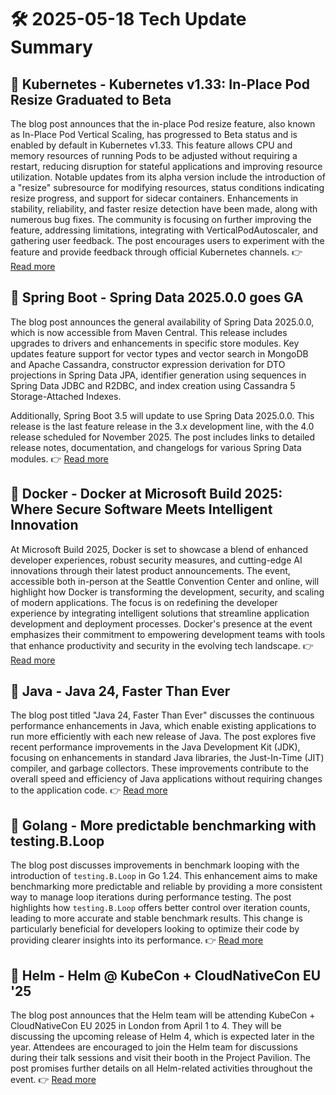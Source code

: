 # 🛠️ 2025-05-18 Tech Update Summary

## 🔹 Kubernetes - Kubernetes v1.33: In-Place Pod Resize Graduated to Beta
The blog post announces that the in-place Pod resize feature, also known as In-Place Pod Vertical Scaling, has progressed to Beta status and is enabled by default in Kubernetes v1.33. This feature allows CPU and memory resources of running Pods to be adjusted without requiring a restart, reducing disruption for stateful applications and improving resource utilization. Notable updates from its alpha version include the introduction of a "resize" subresource for modifying resources, status conditions indicating resize progress, and support for sidecar containers. Enhancements in stability, reliability, and faster resize detection have been made, along with numerous bug fixes. The community is focusing on further improving the feature, addressing limitations, integrating with VerticalPodAutoscaler, and gathering user feedback. The post encourages users to experiment with the feature and provide feedback through official Kubernetes channels.
👉 [Read more](https://kubernetes.io/blog/2025/05/16/kubernetes-v1-33-in-place-pod-resize-beta/)

## 🔹 Spring Boot - Spring Data 2025.0.0 goes GA
The blog post announces the general availability of Spring Data 2025.0.0, which is now accessible from Maven Central. This release includes upgrades to drivers and enhancements in specific store modules. Key updates feature support for vector types and vector search in MongoDB and Apache Cassandra, constructor expression derivation for DTO projections in Spring Data JPA, identifier generation using sequences in Spring Data JDBC and R2DBC, and index creation using Cassandra 5 Storage-Attached Indexes.

Additionally, Spring Boot 3.5 will update to use Spring Data 2025.0.0. This release is the last feature release in the 3.x development line, with the 4.0 release scheduled for November 2025. The post includes links to detailed release notes, documentation, and changelogs for various Spring Data modules.
👉 [Read more](https://spring.io/blog/2025/05/16/spring-data-2025-0-goes-ga)

## 🔹 Docker - Docker at Microsoft Build 2025: Where Secure Software Meets Intelligent Innovation
At Microsoft Build 2025, Docker is set to showcase a blend of enhanced developer experiences, robust security measures, and cutting-edge AI innovations through their latest product announcements. The event, accessible both in-person at the Seattle Convention Center and online, will highlight how Docker is transforming the development, security, and scaling of modern applications. The focus is on redefining the developer experience by integrating intelligent solutions that streamline application development and deployment processes. Docker's presence at the event emphasizes their commitment to empowering development teams with tools that enhance productivity and security in the evolving tech landscape.
👉 [Read more](https://www.docker.com/blog/docker-at-microsoft-build-2025/)

## 🔹 Java - Java 24, Faster Than Ever
The blog post titled "Java 24, Faster Than Ever" discusses the continuous performance enhancements in Java, which enable existing applications to run more efficiently with each new release of Java. The post explores five recent performance improvements in the Java Development Kit (JDK), focusing on enhancements in standard Java libraries, the Just-In-Time (JIT) compiler, and garbage collectors. These improvements contribute to the overall speed and efficiency of Java applications without requiring changes to the application code.
👉 [Read more](https://inside.java/2025/05/17/javaone-faster-jdk24/)

## 🔹 Golang - More predictable benchmarking with testing.B.Loop
The blog post discusses improvements in benchmark looping with the introduction of `testing.B.Loop` in Go 1.24. This enhancement aims to make benchmarking more predictable and reliable by providing a more consistent way to manage loop iterations during performance testing. The post highlights how `testing.B.Loop` offers better control over iteration counts, leading to more accurate and stable benchmark results. This change is particularly beneficial for developers looking to optimize their code by providing clearer insights into its performance.
👉 [Read more](https://go.dev/blog/testing-b-loop)

## 🔹 Helm - Helm @ KubeCon + CloudNativeCon EU '25
The blog post announces that the Helm team will be attending KubeCon + CloudNativeCon EU 2025 in London from April 1 to 4. They will be discussing the upcoming release of Helm 4, which is expected later in the year. Attendees are encouraged to join the Helm team for discussions during their talk sessions and visit their booth in the Project Pavilion. The post promises further details on all Helm-related activities throughout the event.
👉 [Read more](https://helm.sh/blog/helm-at-kubecon-eu-25/)


